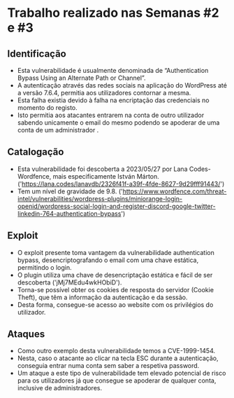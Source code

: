 
# Trabalho realizado nas Semanas #2 e #3

## Identificação

- Esta vulnerabilidade é usualmente denominada de “Authentication Bypass Using an Alternate Path or Channel”.
- A autenticação através das redes sociais na aplicação do WordPress até a versão 7.6.4, permitia aos utilizadores contornar a mesma.
- Esta falha existia devido à falha na encriptação das credenciais no momento do registo.
-  Isto permitia aos atacantes entrarem na conta de outro utilizador sabendo unicamente o email do mesmo podendo se apoderar de uma conta de um administrador .

## Catalogação

- Esta vulnerabilidade foi descoberta a 
2023/05/27 por Lana Codes-Wordfence, mais especificamente István Márton.
('https://lana.codes/lanavdb/2326f41f-a39f-4fde-8627-9d29fff91443/')
- Tem um nível de gravidade de 9.8. 
('https://www.wordfence.com/threat-intel/vulnerabilities/wordpress-plugins/miniorange-login-openid/wordpress-social-login-and-register-discord-google-twitter-linkedin-764-authentication-bypass')

## Exploit

- O exploit presente toma vantagem da vulnerabilidade authentication bypass, desencriptografando o email com uma chave estática, permitindo o login.
- O plugin utiliza uma chave de desencriptação estática e fácil de ser descoberta ('jMj7MEdu4wkHObiD').
- Torna-se possível obter os cookies de resposta do servidor (Cookie Theft), que têm a informação da autenticação e da sessão.
- Desta forma, consegue-se acesso ao website com os privilégios do utilizador.

## Ataques

- Como outro exemplo desta vulnerabilidade temos a CVE-1999-1454.
- Nesta, caso o atacante ao clicar na tecla ESC durante a autenticação, conseguia entrar numa conta sem saber a respetiva password.
- Um ataque a este tipo de vulnerabilidade tem elevado potencial de risco para os utilizadores já que consegue se apoderar de qualquer conta, inclusive de administradores.
